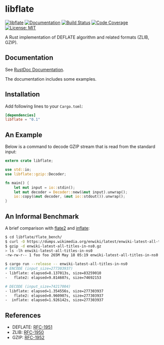libflate
========

[![libflate](https://img.shields.io/crates/v/libflate.svg)](https://crates.io/crates/libflate)
[![Documentation](https://docs.rs/libflate/badge.svg)](https://docs.rs/libflate)
[![Build Status](https://travis-ci.org/sile/libflate.svg?branch=master)](https://travis-ci.org/sile/libflate)
[![Code Coverage](https://codecov.io/gh/sile/libflate/branch/master/graph/badge.svg)](https://codecov.io/gh/sile/libflate/branch/master)
[![License: MIT](https://img.shields.io/badge/license-MIT-blue.svg)](LICENSE)

A Rust implementation of DEFLATE algorithm and related formats (ZLIB, GZIP).

Documentation
-------------

See [RustDoc Documentation](https://docs.rs/libflate).

The documentation includes some examples.

Installation
------------

Add following lines to your `Cargo.toml`:

```toml
[dependencies]
libflate = "0.1"
```

An Example
----------

Below is a command to decode GZIP stream that is read from the standard input:

```rust
extern crate libflate;

use std::io;
use libflate::gzip::Decoder;

fn main() {
    let mut input = io::stdin();
    let mut decoder = Decoder::new(&mut input).unwrap();
    io::copy(&mut decoder, &mut io::stdout()).unwrap();
}
```

An Informal Benchmark
---------------------

A brief comparison with [flate2](https://github.com/alexcrichton/flate2-rs) and
[inflate](https://github.com/PistonDevelopers/inflate):

```bash
$ cd libflate/flate_bench/
$ curl -O https://dumps.wikimedia.org/enwiki/latest/enwiki-latest-all-titles-in-ns0.gz
$ gzip -d enwiki-latest-all-titles-in-ns0.gz
> ls -lh enwiki-latest-all-titles-in-ns0
-rw-rw-r-- 1 foo foo 265M May 18 05:19 enwiki-latest-all-titles-in-ns0

$ cargo run --release -- enwiki-latest-all-titles-in-ns0
# ENCODE (input_size=277303937)
- libflate: elapsed=8.137013s, size=83259010
-   flate2: elapsed=9.814607s, size=74692153

# DECODE (input_size=74217004)
- libflate: elapsed=1.354556s, size=277303937
-   flate2: elapsed=0.960907s, size=277303937
-  inflate: elapsed=1.926142s, size=277303937
```

References
----------

- DEFLATE: [RFC-1951](https://tools.ietf.org/html/rfc1951)
- ZLIB: [RFC-1950](https://tools.ietf.org/html/rfc1950)
- GZIP: [RFC-1952](https://tools.ietf.org/html/rfc1952)
